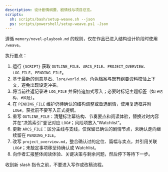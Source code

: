 ```yaml
---
description: 设计剧情纲要、剧情线与项目总览。
scripts:
  sh: scripts/bash/setup-weave.sh --json
  ps: scripts/powershell/setup-weave.ps1 -Json
---
```


遵循 `memory/novel-playbook.md` 的规则，仅在作品已进入结构设计阶段时使用 `/weave`。

执行要点：

1. 运行 `{SCRIPT}` 获取 `OUTLINE_FILE`、`ARCS_FILE`、`PROJECT_OVERVIEW`、`LOG_FILE`、`PENDING_FILE`。
2. 基于最新的创意基石、`lore/world.md`、角色档案与既有纲要资料校验上下文，避免出现设定冲突。
3. 将当前往返记录进 `LOG_FILE` 并保持追加式写入；必要时标记主题标签（如 `#结构`、`#风险`）。
4. 在 `PENDING_FILE` 维护仍待确认的结构调整或备选剧情，使用复选框并附 `LOG#`。获批前不要写入正式提纲。
5. 重写 `OUTLINE_FILE`：清楚标注幕结构、节奏要点和阅读体验，替换过时内容并在“决策索引”登记对应 `LOG#`；风险项放入“Watchlist”。
6. 更新 `ARCS_FILE`：区分主线与支线，仅保留已确认的剧情节点，未确认走向继续留在 `PENDING_FILE`。
7. 改写 `project_overview.md`，整合确认过的定位、篇幅与卖点，并引用关联 `LOG#`；未敲定事项移至待确认或 Watchlist。
8. 向作者汇报整体阅读体验、关键决策与剩余问题，然后停下等待下一步。

收到新 slash 指令之前，不要进入写作或改稿流程。
